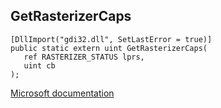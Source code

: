 ## GetRasterizerCaps

```
[DllImport("gdi32.dll", SetLastError = true)]
public static extern uint GetRasterizerCaps(
   ref RASTERIZER_STATUS lprs,
   uint cb
);
```

[Microsoft documentation](https://docs.microsoft.com/en-us/windows/win32/api/wingdi/nf-wingdi-getrasterizercaps)
